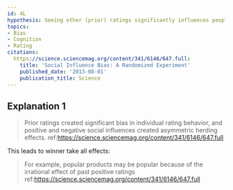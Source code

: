 ```yaml
---
id: 4L
hypothesis: Seeing other (prior) ratings significantly influences people's ratings
topics:
- Bias
- Cognition
- Rating
citations:
  https://science.sciencemag.org/content/341/6146/647.full:
    title: 'Social Influence Bias: A Randomized Experiment'
    published_date: '2013-08-01'
    publication_title: Science
---
```

## Explanation 1

> Prior ratings created significant bias in individual rating behavior, and positive and negative social influences created asymmetric herding effects.
> ref:https://science.sciencemag.org/content/341/6146/647.full

This leads to winner take all effects:

> For example, popular products may be popular because of the irrational effect of past positive ratings
> ref:https://science.sciencemag.org/content/341/6146/647.full
